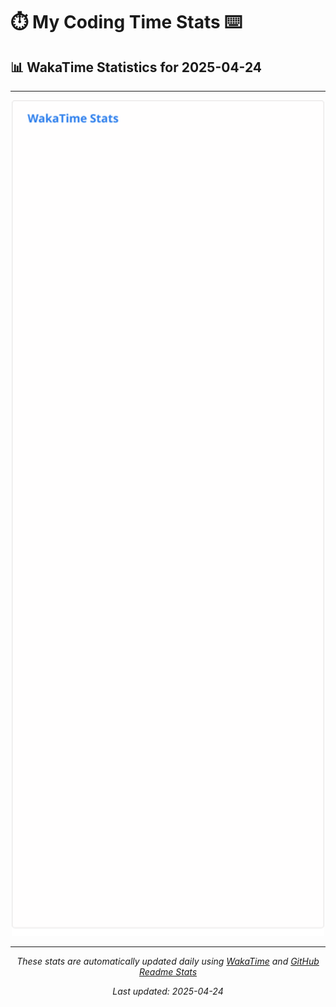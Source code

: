 # ⏱️ My Coding Time Stats ⌨️

## 📊 WakaTime Statistics for 2025-04-24

---

<div align="center">

<img src="./images/wakatime-stats-2025-04-24.svg" alt="WakaTime Stats" width="500">

</div>

---

<div align="center">

*These stats are automatically updated daily using [WakaTime](https://wakatime.com) and [GitHub Readme Stats](https://github.com/anuraghazra/github-readme-stats)*

*Last updated: 2025-04-24*
</div>
